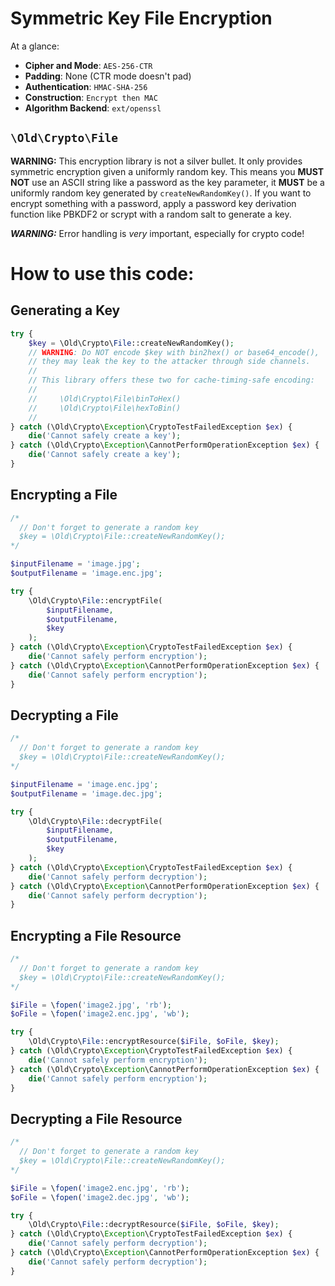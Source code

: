 Symmetric Key File Encryption
=============================

At a glance:

* **Cipher and Mode**: `AES-256-CTR`
* **Padding**: None (CTR mode doesn't pad)
* **Authentication**: `HMAC-SHA-256`
* **Construction**: `Encrypt then MAC`
* **Algorithm Backend**: `ext/openssl`

## `\Old\Crypto\File`

**WARNING:** This encryption library is not a silver bullet. It only provides
symmetric encryption given a uniformly random key. This means you **MUST NOT**
use an ASCII string like a password as the key parameter, it **MUST** be
a uniformly random key generated by `createNewRandomKey()`. If you want to
encrypt something with a password, apply a password key derivation function
like PBKDF2 or scrypt with a random salt to generate a key.

***WARNING:*** Error handling is *very* important, especially for crypto code! 

How to use this code:
=====================

Generating a Key
----------------

```php
try {
    $key = \Old\Crypto\File::createNewRandomKey();
    // WARNING: Do NOT encode $key with bin2hex() or base64_encode(),
    // they may leak the key to the attacker through side channels.
    // 
    // This library offers these two for cache-timing-safe encoding:
    //
    //     \Old\Crypto\File\binToHex()
    //     \Old\Crypto\File\hexToBin()
    //
} catch (\Old\Crypto\Exception\CryptoTestFailedException $ex) {
    die('Cannot safely create a key');
} catch (\Old\Crypto\Exception\CannotPerformOperationException $ex) {
    die('Cannot safely create a key');
}
```

Encrypting a File
-----------------

```php
/* 
  // Don't forget to generate a random key
  $key = \Old\Crypto\File::createNewRandomKey();
*/

$inputFilename = 'image.jpg';
$outputFilename = 'image.enc.jpg';

try {
    \Old\Crypto\File::encryptFile(
        $inputFilename,
        $outputFilename,
        $key
    );
} catch (\Old\Crypto\Exception\CryptoTestFailedException $ex) {
    die('Cannot safely perform encryption');
} catch (\Old\Crypto\Exception\CannotPerformOperationException $ex) {
    die('Cannot safely perform encryption');
}
```

Decrypting a File
-----------------

```php
/* 
  // Don't forget to generate a random key
  $key = \Old\Crypto\File::createNewRandomKey();
*/

$inputFilename = 'image.enc.jpg';
$outputFilename = 'image.dec.jpg';

try {
    \Old\Crypto\File::decryptFile(
        $inputFilename,
        $outputFilename,
        $key
    );
} catch (\Old\Crypto\Exception\CryptoTestFailedException $ex) {
    die('Cannot safely perform decryption');
} catch (\Old\Crypto\Exception\CannotPerformOperationException $ex) {
    die('Cannot safely perform decryption');
}
```

Encrypting a File Resource
--------------------------

```php
/* 
  // Don't forget to generate a random key
  $key = \Old\Crypto\File::createNewRandomKey();
*/

$iFile = \fopen('image2.jpg', 'rb');
$oFile = \fopen('image2.enc.jpg', 'wb');

try {
    \Old\Crypto\File::encryptResource($iFile, $oFile, $key);
} catch (\Old\Crypto\Exception\CryptoTestFailedException $ex) {
    die('Cannot safely perform encryption');
} catch (\Old\Crypto\Exception\CannotPerformOperationException $ex) {
    die('Cannot safely perform encryption');
}
```

Decrypting a File Resource
--------------------------

```php
/* 
  // Don't forget to generate a random key
  $key = \Old\Crypto\File::createNewRandomKey();
*/

$iFile = \fopen('image2.enc.jpg', 'rb');
$oFile = \fopen('image2.dec.jpg', 'wb');

try {
    \Old\Crypto\File::decryptResource($iFile, $oFile, $key);
} catch (\Old\Crypto\Exception\CryptoTestFailedException $ex) {
    die('Cannot safely perform decryption');
} catch (\Old\Crypto\Exception\CannotPerformOperationException $ex) {
    die('Cannot safely perform decryption');
}
```
